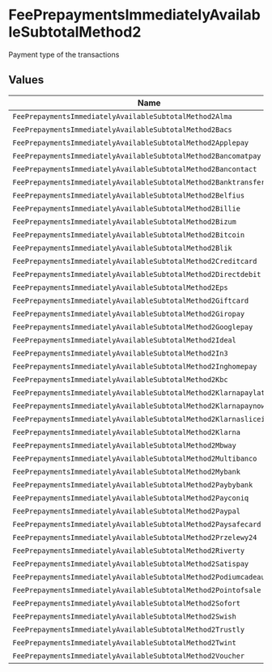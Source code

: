 # FeePrepaymentsImmediatelyAvailableSubtotalMethod2

Payment type of the transactions


## Values

| Name                                                                 | Value                                                                |
| -------------------------------------------------------------------- | -------------------------------------------------------------------- |
| `FeePrepaymentsImmediatelyAvailableSubtotalMethod2Alma`              | alma                                                                 |
| `FeePrepaymentsImmediatelyAvailableSubtotalMethod2Bacs`              | bacs                                                                 |
| `FeePrepaymentsImmediatelyAvailableSubtotalMethod2Applepay`          | applepay                                                             |
| `FeePrepaymentsImmediatelyAvailableSubtotalMethod2Bancomatpay`       | bancomatpay                                                          |
| `FeePrepaymentsImmediatelyAvailableSubtotalMethod2Bancontact`        | bancontact                                                           |
| `FeePrepaymentsImmediatelyAvailableSubtotalMethod2Banktransfer`      | banktransfer                                                         |
| `FeePrepaymentsImmediatelyAvailableSubtotalMethod2Belfius`           | belfius                                                              |
| `FeePrepaymentsImmediatelyAvailableSubtotalMethod2Billie`            | billie                                                               |
| `FeePrepaymentsImmediatelyAvailableSubtotalMethod2Bizum`             | bizum                                                                |
| `FeePrepaymentsImmediatelyAvailableSubtotalMethod2Bitcoin`           | bitcoin                                                              |
| `FeePrepaymentsImmediatelyAvailableSubtotalMethod2Blik`              | blik                                                                 |
| `FeePrepaymentsImmediatelyAvailableSubtotalMethod2Creditcard`        | creditcard                                                           |
| `FeePrepaymentsImmediatelyAvailableSubtotalMethod2Directdebit`       | directdebit                                                          |
| `FeePrepaymentsImmediatelyAvailableSubtotalMethod2Eps`               | eps                                                                  |
| `FeePrepaymentsImmediatelyAvailableSubtotalMethod2Giftcard`          | giftcard                                                             |
| `FeePrepaymentsImmediatelyAvailableSubtotalMethod2Giropay`           | giropay                                                              |
| `FeePrepaymentsImmediatelyAvailableSubtotalMethod2Googlepay`         | googlepay                                                            |
| `FeePrepaymentsImmediatelyAvailableSubtotalMethod2Ideal`             | ideal                                                                |
| `FeePrepaymentsImmediatelyAvailableSubtotalMethod2In3`               | in3                                                                  |
| `FeePrepaymentsImmediatelyAvailableSubtotalMethod2Inghomepay`        | inghomepay                                                           |
| `FeePrepaymentsImmediatelyAvailableSubtotalMethod2Kbc`               | kbc                                                                  |
| `FeePrepaymentsImmediatelyAvailableSubtotalMethod2Klarnapaylater`    | klarnapaylater                                                       |
| `FeePrepaymentsImmediatelyAvailableSubtotalMethod2Klarnapaynow`      | klarnapaynow                                                         |
| `FeePrepaymentsImmediatelyAvailableSubtotalMethod2Klarnasliceit`     | klarnasliceit                                                        |
| `FeePrepaymentsImmediatelyAvailableSubtotalMethod2Klarna`            | klarna                                                               |
| `FeePrepaymentsImmediatelyAvailableSubtotalMethod2Mbway`             | mbway                                                                |
| `FeePrepaymentsImmediatelyAvailableSubtotalMethod2Multibanco`        | multibanco                                                           |
| `FeePrepaymentsImmediatelyAvailableSubtotalMethod2Mybank`            | mybank                                                               |
| `FeePrepaymentsImmediatelyAvailableSubtotalMethod2Paybybank`         | paybybank                                                            |
| `FeePrepaymentsImmediatelyAvailableSubtotalMethod2Payconiq`          | payconiq                                                             |
| `FeePrepaymentsImmediatelyAvailableSubtotalMethod2Paypal`            | paypal                                                               |
| `FeePrepaymentsImmediatelyAvailableSubtotalMethod2Paysafecard`       | paysafecard                                                          |
| `FeePrepaymentsImmediatelyAvailableSubtotalMethod2Przelewy24`        | przelewy24                                                           |
| `FeePrepaymentsImmediatelyAvailableSubtotalMethod2Riverty`           | riverty                                                              |
| `FeePrepaymentsImmediatelyAvailableSubtotalMethod2Satispay`          | satispay                                                             |
| `FeePrepaymentsImmediatelyAvailableSubtotalMethod2Podiumcadeaukaart` | podiumcadeaukaart                                                    |
| `FeePrepaymentsImmediatelyAvailableSubtotalMethod2Pointofsale`       | pointofsale                                                          |
| `FeePrepaymentsImmediatelyAvailableSubtotalMethod2Sofort`            | sofort                                                               |
| `FeePrepaymentsImmediatelyAvailableSubtotalMethod2Swish`             | swish                                                                |
| `FeePrepaymentsImmediatelyAvailableSubtotalMethod2Trustly`           | trustly                                                              |
| `FeePrepaymentsImmediatelyAvailableSubtotalMethod2Twint`             | twint                                                                |
| `FeePrepaymentsImmediatelyAvailableSubtotalMethod2Voucher`           | voucher                                                              |